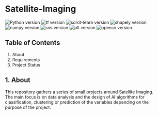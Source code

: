 # Satellite-Imaging

![Python version](https://img.shields.io/badge/python-3.9.5-blue)
![tf version](https://img.shields.io/badge/tensorflow-2.5.0-%20-orange)
![scikit-learn version](https://img.shields.io/badge/scikit-1.2.1-learn-%20-yellow)
![shapely version](https://img.shields.io/badge/matplotlib-2.0.1-%20-green)
![numpy version](https://img.shields.io/badge/matplotlib-1.22.4-%20-blue)
![sns version](https://img.shields.io/badge/seaborn-0.12.2-%20-blueviolet)
![plt version](https://img.shields.io/badge/matplotlib-3.6.2-%20-informational)
![opencv version](https://img.shields.io/badge/matplotlib-4.8.0-%20-red)


## Table of Contents
1. About
2. Requirements
3. Project Status

## 1. About
This repository gathers a series of small projects around Satellite Imaging. The main focus is on data analysis and the design of AI algorithms for classification, clustering or prediction of the variables depending on the purpose of the project. 
